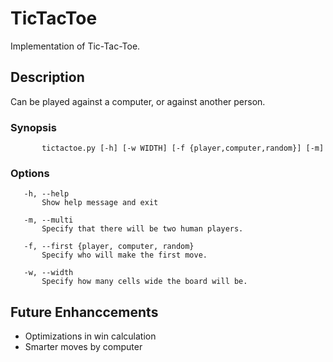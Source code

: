 # TicTacToe
Implementation of Tic-Tac-Toe.

## Description
Can be played against a computer, or against another person.

### Synopsis

```
       tictactoe.py [-h] [-w WIDTH] [-f {player,computer,random}] [-m]
```

### Options
       -h, --help
           Show help message and exit

       -m, --multi
           Specify that there will be two human players.

       -f, --first {player, computer, random}
           Specify who will make the first move.

       -w, --width
           Specify how many cells wide the board will be.

## Future Enhanccements

 - Optimizations in win calculation
 - Smarter moves by computer
